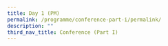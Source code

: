 ```yaml
---
title: Day 1 (PM)
permalink: /programme/conference-part-i/permalink/
description: ""
third_nav_title: Conference (Part I)
---
```

